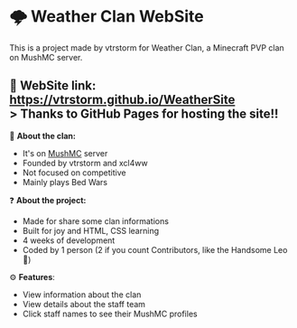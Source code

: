 # 🌩️ Weather Clan WebSite

This is a project made by vtrstorm for Weather Clan, a Minecraft PVP clan on MushMC server.

## 🔗 WebSite link: https://vtrstorm.github.io/WeatherSite<br>> Thanks to GitHub Pages for hosting the site!!

🔱 **About the clan:**

- It's on [MushMC](https://mush.com.br) server
- Founded by vtrstorm and xcl4ww
- Not focused on competitive
- Mainly plays Bed Wars

❓ **About the project:**
- Made for share some clan informations
- Built for joy and HTML, CSS learning
- 4 weeks of development
- Coded by 1 person (2 if you count Contributors, like the Handsome Leo 🤤)

⚙ **Features**:
- View information about the clan
- View details about the staff team
- Click staff names to see their MushMC profiles
